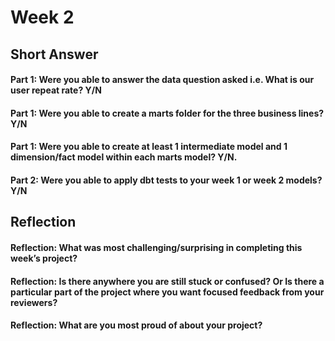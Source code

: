 # Week 2
## Short Answer
#### Part 1: Were you able to answer the data question asked i.e. What is our user repeat rate? Y/N

#### Part 1: Were you able to create a marts folder for the three business lines? Y/N

#### Part 1: Were you able to create at least 1 intermediate model and 1 dimension/fact model within each marts model? Y/N.

#### Part 2: Were you able to apply dbt tests to your week 1 or week 2 models? Y/N

## Reflection
#### Reflection: What was most challenging/surprising in completing this week’s project?

#### Reflection: Is there anywhere you are still stuck or confused? Or Is there a particular part of the project where you want focused feedback from your reviewers?

#### Reflection: What are you most proud of about your project?
